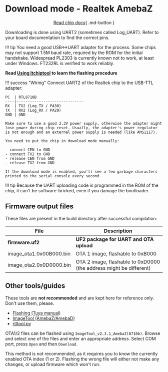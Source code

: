 # Download mode - Realtek AmebaZ

<div align="center" markdown>

[Read chip docs](README.md){ .md-button }
</div>

Downloading is done using UART2 (sometimes called Log_UART). Refer to your board documentation to find the correct pins.

!!! tip
    You need a good USB<->UART adapter for the process. Some chips may not support 1.5M baud rate,
	required by the ROM for the initial handshake. Widespread PL2303 is currently known not to work,
	at least under Windows. FT232RL is verified to work reliably.

**Read [Using ltchiptool](../../flashing/tools/ltchiptool.md) to learn the flashing procedure**

!!! success "Wiring"
	Connect UART2 of the Realtek chip to the USB-TTL adapter:

	PC  | RTL8710B
	----|------------------------------
	RX  | TX2 (Log_TX / PA30)
	TX  | RX2 (Log_RX / PA29)
	GND | GND

	Make sure to use a good 3.3V power supply, otherwise the adapter might
	lose power during chip reset. Usually, the adapter's power regulator
	is not enough and an external power supply is needed (like AMS1117).

	You need to put the chip in download mode manually:

	- connect CEN to GND
	- connect TX2 to GND
	- release CEN from GND
	- release TX2 from GND

	If the download mode is enabled, you'll see a few garbage characters
	printed to the serial console every second.


!!! tip
	Because the UART uploading code is programmed in the ROM of the chip, it can't be software-bricked, even if you damage the bootloader.

## Firmware output files

These files are present in the build directory after successful compilation:

File                    | Description
------------------------|-------------------------------------------------------------------
**firmware.uf2**        | **UF2 package for UART and OTA upload**
image_ota1.0x00B000.bin | OTA 1 image, flashable to 0xB000
image_ota2.0x0D0000.bin | OTA 2 image, flashable to 0xD0000 (the address might be different)

## Other tools/guides

These tools are **not recommended** and are kept here for reference only. Don't use them, please.

- [Flashing (Tuya manual)](https://developer.tuya.com/en/docs/iot/burn-and-authorize-wr-series-modules?id=Ka789pjc581u8)
- [ImageTool (AmebaZ/AmebaD)](https://images.tuyacn.com/smart/Image_Tool/Image_Tool.zip)
- [rtltool.py](https://github.com/libretiny-eu/ltchiptool/blob/master/ltchiptool/soc/ambz/util/rtltool.py)

OTA1/2 files can be flashed using `ImageTool_v2.3.1_AmebaZ(8710b)`. Browse and select one of the files and enter an appropriate address. Select COM port, press `Open` and then `Download`.

This method is not recommended, as it requires you to know the currently enabled OTA index (1 or 2). Flashing the wrong file will either not make any changes, or upload firmware which won't run.
